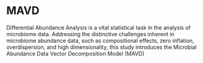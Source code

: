 # MAVD
Differential Abundance Analysis  is a vital statistical task in the analysis of microbiome data. Addressing the distinctive challenges inherent in microbiome abundance data, such as compositional effects, zero inflation, overdispersion, and high dimensionality, this study introduces the Microbial Abundance Data Vector Decomposition Model (MAVD)
